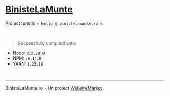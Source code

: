 # [BinisteLaMunte](https://binistelamunte.ro)

Proiect turistic `< hello @ binistelamunte.ro >`. 

<br />

> Successfully compiled with: 

- Node: `v12.20.0`
- NPM: `v6.14.8`
- YARN: `1.22.18`

<br />

---
BinisteLaMunte.ro - Un proiect [WebsiteMarket](https://websitemarket.ro/)

